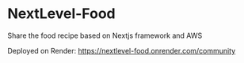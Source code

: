 # NextLevel-Food
Share the food recipe based on Nextjs framework and AWS

Deployed on Render: https://nextlevel-food.onrender.com/community
